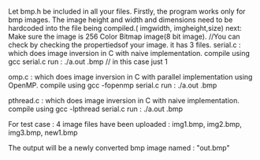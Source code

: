 Let bmp.h be included in all your files.
Firstly, the program works only for bmp images.
The image height and width and dimensions need to be hardcoded into the file being compiled.( imgwidth, imgheight,size)
next: Make sure the image is 256 Color Bitmap image(8 bit image). //You can check by checking the propertiedsof your image.
it has 3 files.
serial.c : which does image inversion in C with naive implementation.
compile using gcc serial.c 
run : ./a.out <image>.bmp <no of threads to run on> // in this case just 1

omp.c : which does image inversion in C with parallel implementation using OpenMP.
compile using gcc -fopenmp serial.c 
run : ./a.out <image>.bmp <no of threads to run on>

pthread.c : which does image inversion in C with naive implementation.
compile using gcc -lpthread serial.c 
run : ./a.out <image>.bmp <no of threads to run on>

For test case : 4 image files have been uploaded : img1.bmp, img2.bmp, img3.bmp, new1.bmp

The output will be a newly converted bmp image named : "out.bmp"
